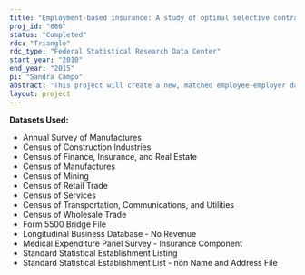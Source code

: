 ```yaml
---
title: "Employment-based insurance: A study of optimal selective contracting"
proj_id: "686"
status: "Completed"
rdc: "Triangle"
rdc_type: "Federal Statistical Research Data Center"
start_year: "2010"
end_year: "2015"
pi: "Sandra Campo"
abstract: "This project will create a new, matched employee-employer dataset for use by researchers in the process of studying the determinants of employment-based insurance supply by firms. Theory suggests that, if a firm is not fully aware of the cost efficiency of an insurance company health care network, it will have to pay a premium to distinguish between the more and less efficient networks. Either asymmetric information or adverse selection exists since the insurance company knows its own quality or cost efficiency while its client(s) may not. If the insurance company charges too high a "quality" premium on some of its plans, thereby revealing its affordability and efficiency types, firms need to decide which plans continue to meet a minimum efficiency level and remain affordable based on the revealed insurance company type. This project will measure the efficiency of different plan options and estimate the cut-off efficiency value that firms from different sectors can afford to finance. In the process, this study will promote an understanding of why some sectors with high demand for health care and a given premium structure do not offer health insurance plans, whereas other sectors offer multiple options to their employees despite low demand."
layout: project
---
```


**Datasets Used:**

  - Annual Survey of Manufactures 
  - Census of Construction Industries 
  - Census of Finance, Insurance, and Real Estate 
  - Census of Manufactures 
  - Census of Mining 
  - Census of Retail Trade 
  - Census of Services 
  - Census of Transportation, Communications, and Utilities 
  - Census of Wholesale Trade 
  - Form 5500 Bridge File 
  - Longitudinal Business Database - No Revenue 
  - Medical Expenditure Panel Survey - Insurance Component 
  - Standard Statistical Establishment Listing 
  - Standard Statistical Establishment List - non Name and Address File 

